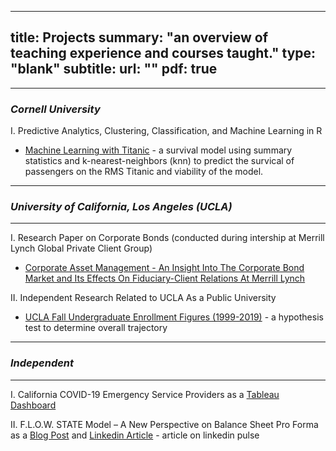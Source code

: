  ---
title: Projects
summary: "an overview of teaching experience and courses taught."
type: "blank"
subtitle: 
url: ""
pdf: true
---
---
### *Cornell University*

   I. Predictive Analytics, Clustering, Classification, and Machine Learning in R

* [Machine Learning with Titanic](/portfolio/post/Titanic_Machine_Learning/) - a survival model using summary statistics and k-nearest-neighbors (knn) to predict the survical of passengers on the RMS Titanic and viability of the model.


---

### *University of California, Los Angeles (UCLA)*

---

I. Research Paper on Corporate Bonds (conducted during intership at Merrill Lynch Global Private Client Group)

- [Corporate Asset Management - An Insight Into The Corporate Bond Market and Its Effects On Fiduciary-Client Relations At Merrill Lynch](/portfolio/post/Corporate_Bonds/)

II. Independent Research Related to UCLA As a Public University

- [UCLA Fall Undergraduate Enrollment Figures (1999-2019)](/portfolio/post/UCLAFallStarts_Trends/) - a hypothesis test to determine overall trajectory

---
### *Independent*
---

I. California COVID-19 Emergency Service Providers
as a [Tableau Dashboard](/portfolio/post/COVID_19_CA_Providers/)

II. F.L.O.W. STATE Model – A New Perspective on Balance Sheet Pro Forma as a [Blog Post](/portfolio/post/FlowStateModel/) and [Linkedin Article](https://www.linkedin.com/pulse/flow-state-model-new-perspective-balance-sheet-pro-forma-leon-shpaner/?trackingId=jWDIwg0KuFt65YH9OOY1vg%3D%3D) - article on linkedin pulse








